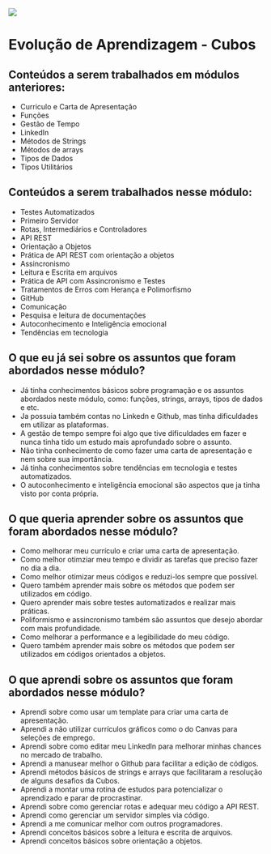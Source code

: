 ![](https://i.imgur.com/xG74tOh.png)

# Evolução de Aprendizagem - Cubos

## Conteúdos a serem trabalhados em módulos anteriores:

- Curriculo e Carta de Apresentação
- Funções
- Gestão de Tempo
- LinkedIn
- Métodos de Strings
- Métodos de arrays
- Tipos de Dados
- Tipos Utilitários

## Conteúdos a serem trabalhados nesse módulo:

- Testes Automatizados 
- Primeiro Servidor 
- Rotas, Intermediários e Controladores 
- API REST 
- Orientação a Objetos 
- Prática de API REST com orientação a objetos
- Assincronismo
- Leitura e Escrita em arquivos
- Prática de API com Assincronismo e Testes
- Tratamentos de Erros com Herança e Polimorfismo
- GitHub
- Comunicação
- Pesquisa e leitura de documentações
- Autoconhecimento e Inteligência emocional
- Tendências em tecnologia



## O que eu já sei sobre os assuntos que foram abordados nesse módulo?

- Já tinha conhecimentos básicos sobre programação e os assuntos abordados neste módulo, como: funções, strings, arrays, tipos de dados e etc.
- Ja possuia também contas no Linkedn e Github, mas tinha dificuldades em utilizar as plataformas.
- A gestão de tempo sempre foi algo que tive dificuldades em fazer e nunca tinha tido um estudo mais aprofundado sobre o assunto.
- Não tinha conhecimento de como fazer uma carta de apresentação e nem sobre sua importância.
- Já tinha conhecimentos sobre tendências em tecnologia e testes automatizados.
- O autoconhecimento e inteligência emocional são aspectos que ja tinha visto por conta própria.

## O que queria aprender sobre os assuntos que foram abordados nesse módulo?

- Como melhorar meu currículo e criar uma carta de apresentação.
- Como melhor otimziar meu tempo e dividir as tarefas que preciso fazer no dia a dia.
- Como melhor otimizar meus códigos e reduzi-los sempre que possível.
- Quero também aprender mais sobre os métodos que podem ser utilizados em código.
- Quero aprender mais sobre testes automatizados e realizar mais práticas.
- Poliformismo e assincronismo também são assuntos que desejo abordar com mais profundidade.
- Como melhorar a performance e a legibilidade do meu código.
- Quero também aprender mais sobre os métodos que podem ser utilizados em códigos orientados a objetos.

## O que aprendi sobre os assuntos que foram abordados nesse módulo?

- Aprendi sobre como usar um template para criar uma carta de apresentação.
- Aprendi a não utilizar currículos gráficos como o do Canvas para seleções de emprego.
- Aprendi sobre como editar meu LinkedIn para melhorar minhas chances no mercado de trabalho.
- Aprendi a manusear melhor o Github para facilitar a edição de códigos.
- Aprendi métodos básicos de strings e arrays que facilitaram a resolução de alguns desafios da Cubos.
- Aprendi a montar uma rotina de estudos para potencializar o aprendizado e parar de procrastinar.
- Aprendi sobre como gerenciar rotas e adequar meu código a API REST.
- Aprendi como gerenciar um servidor simples via código.
- Aprendi a me comunicar melhor com outros programadores.
- Aprendi conceitos básicos sobre a leitura e escrita de arquivos.
- Aprendi conceitos básicos sobre orientação a objetos.
